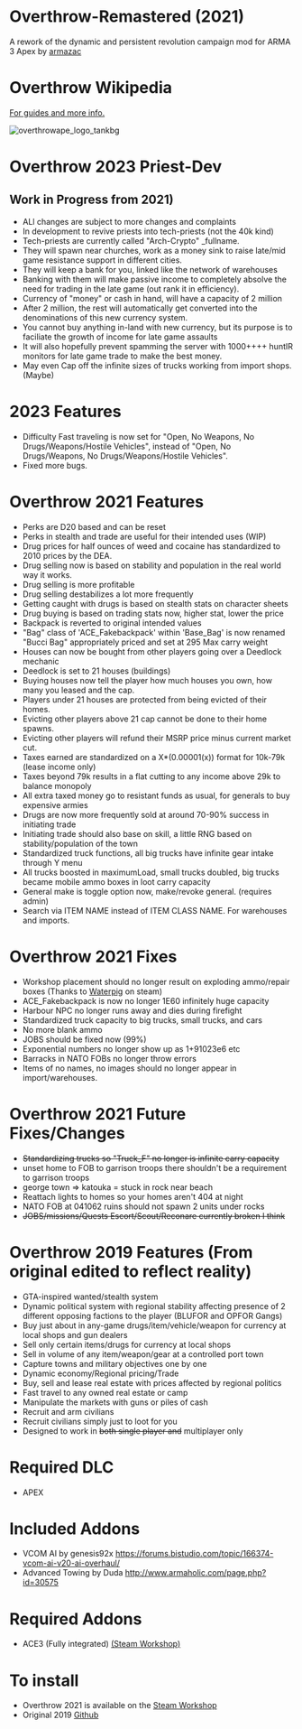 # Overthrow-Remastered (2021)

A rework of the dynamic and persistent revolution campaign mod for ARMA 3 Apex by [armazac](https://github.com/ArmaOverthrow/Overthrow)

# Overthrow Wikipedia
[For guides and more info.](https://github.com/guilemouse/Overthrow/wiki)

![overthrowape_logo_tankbg](https://user-images.githubusercontent.com/1497274/130343157-f2abe68c-c644-4c6e-89e6-b526d9bbaa33.png)

# Overthrow 2023 Priest-Dev 
## Work in Progress from 2021)
* ALl changes are subject to more changes and complaints
* In development to revive priests into tech-priests (not the 40k kind)
* Tech-priests are currently called "Arch-Crypto" _fullname. 
* They will spawn near churches, work as a money sink to raise late/mid game resistance support in different cities.
* They will keep a bank for you, linked like the network of warehouses 
* Banking with them will make passive income to completely absolve the need for trading in the late game (out rank it in efficiency).
* Currency of "money" or cash in hand, will have a capacity of 2 million
* After 2 million, the rest will automatically get converted into the denominations of this new currency system.
* You cannot buy anything in-land with new currency, but its purpose is to faciliate the growth of income for late game assaults
* It will also hopefully prevent spamming the server with 1000++++ huntIR monitors for late game trade to make the best money.
* May even Cap off the infinite sizes of trucks working from import shops. (Maybe)

# 2023 Features
* Difficulty Fast traveling is now set for "Open, No Weapons, No Drugs/Weapons/Hostile Vehicles", instead of "Open, No Drugs/Weapons, No Drugs/Weapons/Hostile Vehicles".
* Fixed more bugs.

# Overthrow 2021 Features
* Perks are D20 based and can be reset
* Perks in stealth and trade are useful for their intended uses (WIP)
* Drug prices for half ounces of weed and cocaine has standardized to 2010 prices by the DEA.
* Drug selling now is based on stability and population in the real world way it works.
* Drug selling is more profitable
* Drug selling destabilizes a lot more frequently
* Getting caught with drugs is based on stealth stats on character sheets
* Drug buying is based on trading stats now, higher stat, lower the price
* Backpack is reverted to original intended values
* "Bag" class of 'ACE_Fakebackpack' within 'Base_Bag' is now renamed "Bucci Bag" appropriately priced and set at 295 Max carry weight
* Houses can now be bought from other players going over a Deedlock mechanic
* Deedlock is set to 21 houses (buildings)
* Buying houses now tell the player how much houses you own, how many you leased and the cap.
* Players under 21 houses are protected from being evicted of their homes.
* Evicting other players above 21 cap cannot be done to their home spawns.
* Evicting other players will refund their MSRP price minus current market cut.
* Taxes earned are standardized on a X*(0.00001(x)) format for 10k-79k (lease income only)
* Taxes beyond 79k results in a flat cutting to any income above 29k to balance monopoly
* All extra taxed money go to resistant funds as usual, for generals to buy expensive armies
* Drugs are now more frequently sold at around 70-90% success in initiating trade
* Initiating trade should also base on skill, a little RNG based on stability/population of the town
* Standardized truck functions, all big trucks have infinite gear intake through Y menu
* All trucks boosted in maximumLoad, small trucks doubled, big trucks became mobile ammo boxes in loot carry capacity
* General make is toggle option now, make/revoke general. (requires admin)
* Search via ITEM NAME instead of ITEM CLASS NAME. For warehouses and imports.

# Overthrow 2021 Fixes
* Workshop placement should no longer result on exploding ammo/repair boxes (Thanks to [Waterpig](https://github.com/Majkl-J) on steam)
* ACE_Fakebackpack is now no longer 1E60 infinitely huge capacity 
* Harbour NPC no longer runs away and dies during firefight
* Standardized truck capacity to big trucks, small trucks, and cars
* No more blank ammo
* JOBS should be fixed now (99%)
* Exponential numbers no longer show up as 1+91023e6 etc
* Barracks in NATO FOBs no longer throw errors
* Items of no names, no images should no longer appear in import/warehouses.

# Overthrow 2021 Future Fixes/Changes
* ~~Standardizing trucks so "Truck_F" no longer is infinite carry capacity~~
* unset home to FOB to garrison troops there shouldn't be a requirement to garrison troops
* george town => katouka = stuck in rock near beach
* Reattach lights to homes so your homes aren't 404 at night
* NATO FOB at 041062 ruins should not spawn 2 units under rocks
* ~~JOBS/missions/Quests Escort/Scout/Reconare currently broken I think~~ 

# Overthrow 2019 Features (From original edited to reflect reality)
* GTA-inspired wanted/stealth system
* Dynamic political system with regional stability affecting presence of 2 different opposing factions to the player (BLUFOR and OPFOR Gangs)
* Buy just about in any-game drugs/item/vehicle/weapon for currency at local shops and gun dealers
* Sell only certain items/drugs for currency at local shops
* Sell in volume of any item/weapon/gear at a controlled port town
* Capture towns and military objectives one by one
* Dynamic economy/Regional pricing/Trade
* Buy, sell and lease real estate with prices affected by regional politics
* Fast travel to any owned real estate or camp
* Manipulate the markets with guns or piles of cash
* Recruit and arm civilians
* Recruit civilians simply just to loot for you
* Designed to work in ~~both single player and~~ multiplayer only

# Required DLC
* APEX

# Included Addons
* VCOM AI by genesis92x https://forums.bistudio.com/topic/166374-vcom-ai-v20-ai-overhaul/
* Advanced Towing by Duda http://www.armaholic.com/page.php?id=30575

# Required Addons
* ACE3 (Fully integrated) [(Steam Workshop)](https://steamcommunity.com/sharedfiles/filedetails/?id=463939057)

# To install
* Overthrow 2021 is available on the [Steam Workshop](https://steamcommunity.com/sharedfiles/filedetails/?id=2572102841)
* Original 2019 [Github](https://github.com/ArmaOverthrow/Overthrow.Tanoa/releases/latest)
